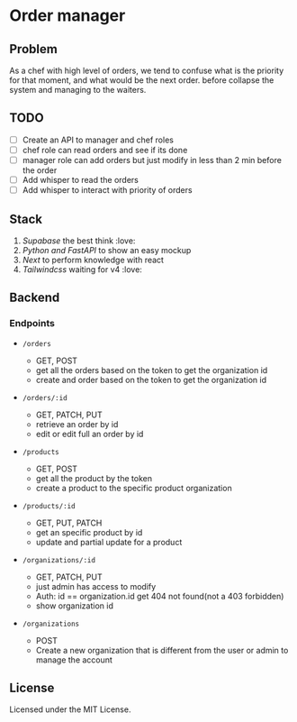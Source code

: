 # Order manager

## Problem
As a chef with high level of orders, we tend to confuse what is the priority for that moment, and what would be the next order.
before collapse the system and managing to the waiters.

## TODO
- [ ] Create an API to manager and chef roles
- [ ] chef role can read orders and see if its done
- [ ] manager role can add orders but just modify in less than 2 min before the order
- [ ] Add whisper to read the orders
- [ ] Add whisper to interact with priority of orders

## Stack 
1. _Supabase_ the best think :love:
2. _Python and FastAPI_ to show an easy mockup 
3. _Next_ to perform knowledge with react
4. _Tailwindcss_ waiting for v4 :love:

## Backend

### Endpoints

- `/orders`
    - GET, POST
    - get all the orders based on the token to get the organization id
    - create and order based on the token to get the organization id

- `/orders/:id`
    - GET, PATCH, PUT
    - retrieve an order by id
    - edit or edit full an order by id

- `/products`
    - GET, POST
    - get all the product by the token
    - create a product to the specific product organization

- `/products/:id`
    - GET, PUT, PATCH
    - get an specific product by id
    - update and partial update for a product

- `/organizations/:id`
  - GET, PATCH, PUT
  - just admin has access to modify
  - Auth: id == organization.id get 404 not found(not a 403 forbidden)
  - show organization id

- `/organizations`
    - POST 
    - Create a new organization that is different from the user or admin to manage the account
    
    

## License
Licensed under the MIT License.
